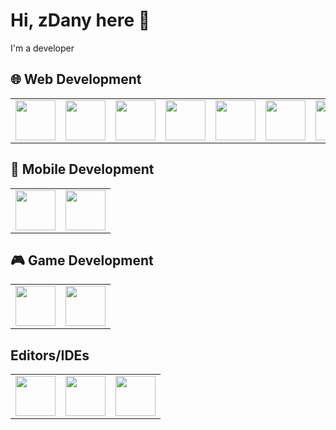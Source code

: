 # Hi, zDany here 👋

I'm a developer

## 🌐 Web Development

<table>
  <tr>
    <td>
      <img src="https://cdn.jsdelivr.net/gh/devicons/devicon@latest/icons/html5/html5-original.svg" width="64" height="64" />
    </td>
    <td>
      <img src="https://cdn.jsdelivr.net/gh/devicons/devicon@latest/icons/css3/css3-original.svg" width="64" height="64" />
    </td>
    <td>
      <img src="https://cdn.jsdelivr.net/gh/devicons/devicon@latest/icons/tailwindcss/tailwindcss-original.svg" width="64" height="64" />
    </td>
    <td>
      <img src="https://cdn.jsdelivr.net/gh/devicons/devicon@latest/icons/javascript/javascript-original.svg" width="64" height="64" />
    </td>
    <td>
      <img src="https://cdn.jsdelivr.net/gh/devicons/devicon@latest/icons/typescript/typescript-original.svg" width="64" height="64" />
    </td>
    <td>
      <img src="https://cdn.jsdelivr.net/gh/devicons/devicon@latest/icons/express/express-original.svg" width="64" height="64" />
    </td>
    <td>
      <img src="https://cdn.jsdelivr.net/gh/devicons/devicon@latest/icons/react/react-original.svg" width="64" height="64" />
    </td>
    <td>
      <img src="https://cdn.jsdelivr.net/gh/devicons/devicon@latest/icons/nextjs/nextjs-original.svg" width="64" height="64" />
    </td>
    <td>
      <img src="https://cdn.jsdelivr.net/gh/devicons/devicon@latest/icons/socketio/socketio-original.svg" width="64" height="64" />
    </td>
  </tr>
</table>

## 📱 Mobile Development

<table>
  <tr>
    <td>
      <img src="https://cdn.jsdelivr.net/gh/devicons/devicon@latest/icons/reactnative/reactnative-original-wordmark.svg" width="64" height="64" />
    </td>
    <td>
      <img src="https://cdn.jsdelivr.net/gh/devicons/devicon@latest/icons/reactnavigation/reactnavigation-original.svg" width="64" height="64" />
    </td>
  </tr>
</table>

## 🎮 Game Development

<table>
  <tr>
    <td>
      <img src="https://cdn.jsdelivr.net/gh/devicons/devicon@latest/icons/csharp/csharp-original.svg" width="64" height="64" />
    </td>
    <td>
      <img src="https://cdn.jsdelivr.net/gh/devicons/devicon@latest/icons/unity/unity-original.svg" width="64" height="64" />
    </td>
  </tr>
</table>

## Editors/IDEs

<table>
  <tr>
    <td>
      <img src="https://cdn.jsdelivr.net/gh/devicons/devicon@latest/icons/vscode/vscode-original.svg" width="64" height="64" />
    </td>
    <td>
      <img src="https://cdn.jsdelivr.net/gh/devicons/devicon@latest/icons/eclipse/eclipse-original.svg" width="64" height="64" />
    </td>
    <td>
      <img src="https://cdn.jsdelivr.net/gh/devicons/devicon@latest/icons/intellij/intellij-original.svg" width="64" height="64" />
    </td>
  </tr>
</table>
